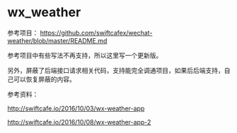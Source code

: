 # wx_weather

参考项目： https://github.com/swiftcafex/wechat-weather/blob/master/README.md

参考项目中有些写法不再支持，所以这里写一个更新版。

另外，屏蔽了后端接口请求相关代码，支持能完全调通项目，如果后后端支持，自己可以恢复屏蔽的内容。

参考资料：

http://swiftcafe.io/2016/10/03/wx-weather-app

http://swiftcafe.io/2016/10/08/wx-weather-app-2
